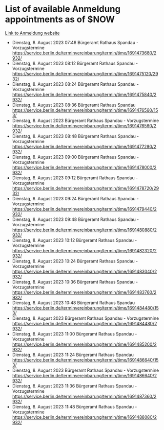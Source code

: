 # List of available Anmeldung appointments as of $NOW
[Link to Anmeldung website](https://service.berlin.de/terminvereinbarung/termin/tag.php?termin=1&anliegen[]=120686&dienstleisterlist=122210,122217,327316,122219,327312,122227,327314,122231,327346,122243,327348,122254,122252,329742,122260,329745,122262,329748,122271,327278,122273,327274,122277,327276,330436,122280,327294,122282,327290,122284,327292,122291,327270,122285,327266,122286,327264,122296,327268,150230,329760,122297,327286,122294,327284,122312,329763,122314,329775,122304,327330,122311,327334,122309,327332,317869,122281,327352,122279,329772,122283,122276,327324,122274,327326,122267,329766,122246,327318,122251,327320,122257,327322,122208,327298,122226,327300&herkunft=http%3A%2F%2Fservice.berlin.de%2Fdienstleistung%2F120686%2F)
- Dienstag, 8. August 2023 07:48 Bürgeramt Rathaus Spandau - Vorzugstermine https://service.berlin.de/terminvereinbarung/termin/time/1691473680/2932/
- Dienstag, 8. August 2023 08:12 Bürgeramt Rathaus Spandau - Vorzugstermine https://service.berlin.de/terminvereinbarung/termin/time/1691475120/2932/
- Dienstag, 8. August 2023 08:24 Bürgeramt Rathaus Spandau - Vorzugstermine https://service.berlin.de/terminvereinbarung/termin/time/1691475840/2932/
- Dienstag, 8. August 2023 08:36 Bürgeramt Rathaus Spandau https://service.berlin.de/terminvereinbarung/termin/time/1691476560/153/
- Dienstag, 8. August 2023  Bürgeramt Rathaus Spandau - Vorzugstermine https://service.berlin.de/terminvereinbarung/termin/time/1691476560/2932/
- Dienstag, 8. August 2023 08:48 Bürgeramt Rathaus Spandau - Vorzugstermine https://service.berlin.de/terminvereinbarung/termin/time/1691477280/2932/
- Dienstag, 8. August 2023 09:00 Bürgeramt Rathaus Spandau - Vorzugstermine https://service.berlin.de/terminvereinbarung/termin/time/1691478000/2932/
- Dienstag, 8. August 2023 09:12 Bürgeramt Rathaus Spandau - Vorzugstermine https://service.berlin.de/terminvereinbarung/termin/time/1691478720/2932/
- Dienstag, 8. August 2023 09:24 Bürgeramt Rathaus Spandau - Vorzugstermine https://service.berlin.de/terminvereinbarung/termin/time/1691479440/2932/
- Dienstag, 8. August 2023 09:48 Bürgeramt Rathaus Spandau - Vorzugstermine https://service.berlin.de/terminvereinbarung/termin/time/1691480880/2932/
- Dienstag, 8. August 2023 10:12 Bürgeramt Rathaus Spandau - Vorzugstermine https://service.berlin.de/terminvereinbarung/termin/time/1691482320/2932/
- Dienstag, 8. August 2023 10:24 Bürgeramt Rathaus Spandau - Vorzugstermine https://service.berlin.de/terminvereinbarung/termin/time/1691483040/2932/
- Dienstag, 8. August 2023 10:36 Bürgeramt Rathaus Spandau - Vorzugstermine https://service.berlin.de/terminvereinbarung/termin/time/1691483760/2932/
- Dienstag, 8. August 2023 10:48 Bürgeramt Rathaus Spandau https://service.berlin.de/terminvereinbarung/termin/time/1691484480/153/
- Dienstag, 8. August 2023  Bürgeramt Rathaus Spandau - Vorzugstermine https://service.berlin.de/terminvereinbarung/termin/time/1691484480/2932/
- Dienstag, 8. August 2023 11:00 Bürgeramt Rathaus Spandau - Vorzugstermine https://service.berlin.de/terminvereinbarung/termin/time/1691485200/2932/
- Dienstag, 8. August 2023 11:24 Bürgeramt Rathaus Spandau https://service.berlin.de/terminvereinbarung/termin/time/1691486640/153/
- Dienstag, 8. August 2023  Bürgeramt Rathaus Spandau - Vorzugstermine https://service.berlin.de/terminvereinbarung/termin/time/1691486640/2932/
- Dienstag, 8. August 2023 11:36 Bürgeramt Rathaus Spandau - Vorzugstermine https://service.berlin.de/terminvereinbarung/termin/time/1691487360/2932/
- Dienstag, 8. August 2023 11:48 Bürgeramt Rathaus Spandau - Vorzugstermine https://service.berlin.de/terminvereinbarung/termin/time/1691488080/2932/
